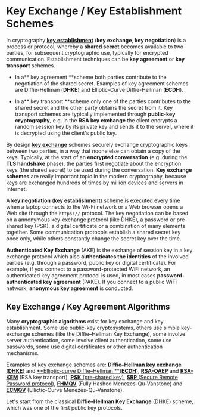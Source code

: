 # Key Exchange / Key Establishment Schemes

In cryptography [**key establishment**](http://cacr.uwaterloo.ca/hac/about/chap12.pdf) \(**key exchange**, **key negotiation**\) is a process or protocol, whereby a **shared secret** becomes available to two parties, for subsequent cryptographic use, typically for encrypted communication. Establishment techniques can be **key agreement** or **key transport** schemes.

* In a** key agreement **scheme both parties contribute to the negotiation of the shared secret. Examples of key agreement schemes are Diffie-Hellman \(**DHKE**\) and Elliptic-Curve Diffie-Hellman \(**ECDH**\).

* In a** key transport **scheme only one of the parties contributes to the shared secret and the other party obtains the secret from it. Key transport schemes are typically implemented through **public-key cryptography**, e.g. in the **RSA key exchange** the client encrypts a random session key by its private key and sends it to the server, where it is decrypted using the client's public key.

By design [**key exchange**](https://en.wikipedia.org/wiki/Key_exchange) schemes securely exchange cryptographic keys between two parties, in a way that noone else can obtain a copy of the keys. Typically, at the start of an **encrypted conversation** \(e.g. during the **TLS handshake** phase\), the parties first negotiate about the encryption keys \(the shared secret\) to be used during the conversation. **Key exchange schemes** are really important topic in the modern cryptography, because keys are exchanged hundreds of times by million devices and servers in Internet.

A **key negotiation** \(**key establishment**\) scheme is executed every time when a laptop connects to the Wi-Fi network or a Web browser opens a Web site through the `https://` protocol. The key negotiation can be based on a annonymous key-exchange protocol \(like DHKE\), a password or pre-shared key \(PSK\), a digital certificate or a combination of many elements together. Some communication protocols establish a shared secret key once only, while others constantly change the secret key over the time.

**Authenticated Key Exchange** \(AKE\) is the exchange of session key in a key exchange protocol which also **authenticates the identities** of the involved parties \(e.g. through a password, public key or digital certificate\). For example, if you connect to a password-protected WiFi network, an authenticated key agreement protocol is used, in most cases **password-authenticated key agreement** \(PAKE\). If you connect to a public WiFi network, **anonymous key agreement** is conducted.

## Key Exchange / Key Agreement Algorithms

Many **cryptographic algorithms** exist for key exchange and key establishment. Some use public-key cryptosystems, others use simple key-exchange schemes \(like the Diffie–Hellman Key Exchange\), some involve server authentication, some involve client authentication, some use passwords, some use digital certificates or other authentication mechanisms.

Examples of key exchange schemes are: [**Diffie–Hellman key exchange** \(**DHКЕ**\)](https://en.wikipedia.org/wiki/Diffie–Hellman_key_exchange) and [**Elliptic-curve Diffie–Hellman **\(**ECDH**\)](https://en.wikipedia.org/wiki/Elliptic-curve_Diffie–Hellman), [**RSA-OAEP**](https://en.wikipedia.org/wiki/Optimal_asymmetric_encryption_padding) and [**RSA-KEM**](https://tools.ietf.org/html/rfc5990) \(RSA key transport\), [**PSK** \(pre-shared key\)](https://en.wikipedia.org/wiki/Pre-shared_key), [**SRP** \(Secure Remote Password protocol\)](https://en.wikipedia.org/wiki/Secure_Remote_Password_protocol), [**FHMQV**](https://www.cryptopp.com/wiki/Fully_Hashed_Menezes-Qu-Vanstone) \(Fully Hashed Menezes-Qu-Vanstone\) and [**ECMQV**](https://www.cryptopp.com/wiki/Elliptic_Curve_Menezes-Qu-Vanstone) \(Ellictic-Curve Menezes-Qu-Vanstone\).

Let's start from the classical **Diffie–Hellman Key Exchange** \(DHКЕ\) scheme, which was one of the first public key protocols.


